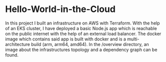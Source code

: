 # Hello-World-in-the-Cloud

In this project I built an infrastructure on AWS with Terraform. With the help of an EKS cluster, I have deployed a basic Node.js app which is reachable on the public internet with the help of an external load balancer. The docker image which contains said app is built with docker and is a multi-architecture build (arm, arm64, amd64). In the /overview directory, an image about the infrastructures topology and a dependency graph can be found.
